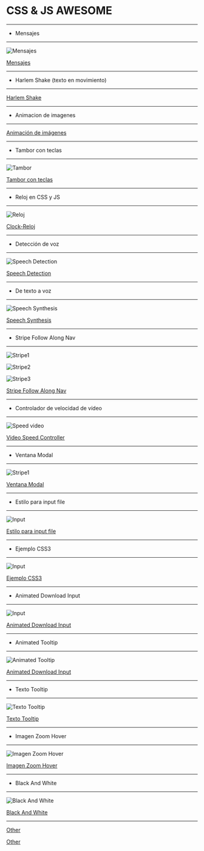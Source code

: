# CSS & JS AWESOME

---
- Mensajes
---

![Mensajes](previews/messages.png)

[Mensajes](https://github.com/ComandPromt/CSS-JS-AWESOME/blob/master/messages.html)

---
- Harlem Shake (texto en movimiento)
---

[Harlem Shake](https://github.com/ComandPromt/CSS-JS-AWESOME/tree/master/harlem-shake)

---
- Animacion de imagenes
---

[Animación de imágenes](https://github.com/ComandPromt/CSS-JS-AWESOME/tree/master/01.Animaci%C3%B3n)

---
- Tambor con teclas
---

![Tambor](previews/tambor_con_teclas.png)

[Tambor con teclas](https://github.com/ComandPromt/CSS-JS-AWESOME/tree/master/01%20-%20JavaScript%20Drum%20Kit)

---
- Reloj en CSS y JS
---

![Reloj](previews/reloj.png)

[Clock-Reloj](https://github.com/ComandPromt/CSS-JS-AWESOME/tree/master/02%20-%20JS%20and%20CSS%20Clock)

---
- Detección de voz
---

![Speech Detection](previews/speech_detection.png)

[Speech Detection](https://github.com/ComandPromt/CSS-JS-AWESOME/tree/master/20%20-%20Speech%20Detection)

---
- De texto a voz
---

![Speech Synthesis](previews/speech_syntesis.png)

[Speech Synthesis](https://github.com/ComandPromt/CSS-JS-AWESOME/tree/master/23%20-%20Speech%20Synthesis)

---
- Stripe Follow Along Nav
---

![Stripe1](previews/stripe.png)

![Stripe2](previews/stripe_2.png)

![Stripe3](previews/stripe_3.png)

[Stripe Follow Along Nav](https://github.com/ComandPromt/CSS-JS-AWESOME/tree/master/26%20-%20Stripe%20Follow%20Along%20Nav)

---
- Controlador de velocidad de vídeo
---

![Speed video](previews/speed.png)

[Video Speed Controller](https://github.com/ComandPromt/CSS-JS-AWESOME/tree/master/28%20-%20Video%20Speed%20Controller)

---
- Ventana Modal
---

![Stripe1](previews/modal.png)

[Ventana Modal](https://github.com/ComandPromt/CSS-JS-AWESOME/tree/master/Modal)

---
- Estilo para input file
---

![Input](previews/input.png)

[Estilo para input file](https://github.com/ComandPromt/CSS-JS-AWESOME/tree/master/modificarEstiloInputFile2/modificarEstiloInputFile2)

---
- Ejemplo CSS3
---

![Input](previews/ejemplo_css3.png)

[Ejemplo CSS3](https://github.com/ComandPromt/CSS-JS-AWESOME/tree/master/Ejemplo%20CSS3)

---
- Animated Download Input
---

![Input](previews/downloar.png)

[Animated Download Input](https://github.com/ComandPromt/CSS-JS-AWESOME/tree/master/Tooltips/Animated%20Download%20Button)

---
- Animated Tooltip
---

![Animated Tooltip](previews/input_style.png)

[Animated Download Input](https://github.com/ComandPromt/CSS-JS-AWESOME/tree/master/Tooltips/Animated%20Download%20Button)

---
- Texto Tooltip
---

![Texto Tooltip](previews/texto.png)

[Texto Tooltip](https://github.com/ComandPromt/CSS-JS-AWESOME/tree/master/Tooltips/Text%20Tooltip)

---
- Imagen Zoom Hover
---

![Imagen Zoom Hover](previews/imagen_zoom_hover.png)

[Imagen Zoom Hover](https://github.com/ComandPromt/CSS-JS-AWESOME/tree/master/Imagen-Zoom-Hover)

---
- Black And White
---

![Black And White](previews/b_n.png)

[Black And White](https://github.com/ComandPromt/CSS-JS-AWESOME/tree/master/B_N)

---
[Other](https://tympanus.net/Development/HoverEffectIdeas/index2.html)

[Other](https://tympanus.net/Tutorials/3DHoverEffects/)
